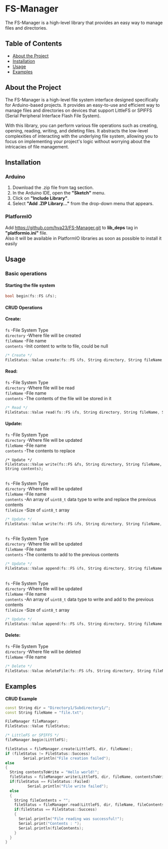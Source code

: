 # FS-Manager

The FS-Manager is a high-level library that provides an easy way to manage files and directories.

## Table of Contents

- [About the Project](#about-the-project)
- [Installation](#installation)
- [Usage](#usage)
- [Examples](#examples)

## About the Project

The FS-Manager is a high-level file system interface designed specifically for Arduino-based projects. It provides an easy-to-use and efficient way to manage files and directories on devices that support LittleFS or SPIFFS (Serial Peripheral Interface Flash File System).

With this library, you can perform various file operations such as creating, opening, reading, writing, and deleting files. It abstracts the low-level complexities of interacting with the underlying file system, allowing you to focus on implementing your project's logic without worrying about the intricacies of file management.

## Installation

### Arduino
1. Download the .zip file from tag section.
2. In the Arduino IDE, open the **"Sketch"** menu.
3. Click on **"Include Library"**.
4. Select **"Add .ZIP Library..."** from the drop-down menu that appears.
### PlatformIO
Add https://github.com/hva23/FS-Manager.git to **lib_deps** tag in **"platformio.ini"** file.<br>
Also it will be available in PlatformIO libraries as soon as possible to install it easily

## Usage
### Basic operations
#### Starting the file system
```c++
bool begin(fs::FS &fs);
```
#### CRUD Operations
#### Create:
```fs``` -File System Type<br>
```directory``` -Where file will be created<br>
```fileName``` -File name<br>
```contents``` -Init content to write to file, could be null<br>
```c++
/* Create */
FileStatus::Value create(fs::FS &fs, String directory, String fileName, String contents);
```

#### Read:
```fs``` -File System Type<br>
```directory``` -Where file will be read<br>
```fileName``` -File name<br>
```contents``` -The contents of the file will be stored in it<br>
```c++
/* Read */
FileStatus::Value read(fs::FS &fs, String directory, String fileName, String &contents);
```

#### Update:
```fs``` -File System Type<br>
```directory``` -Where file will be updated<br>
```fileName``` -File name<br>
```contents``` -The contents to replace<br>
```
/* Update */
FileStatus::Value write(fs::FS &fs, String directory, String fileName, String contents);
```

<br>```fs``` -File System Type<br>
```directory``` -Where file will be updated<br>
```fileName``` -File name<br>
```contents``` -An array of ```uint8_t``` data type to write and replace the previous contents<br>
```fileSize``` -Size of ```uint8_t``` array<br>
```c++
/* Update */
FileStatus::Value write(fs::FS &fs, String directory, String fileName, uint8_t *contents, size_t fileSize);
```

<br>```fs``` -File System Type<br>
```directory``` -Where file will be updated<br>
```fileName``` -File name<br>
```contents``` -The contents to add to the previous contents<br>
```c++
/* Update */
FileStatus::Value append(fs::FS &fs, String directory, String fileName, String contents);
```

<br>```fs``` -File System Type<br>
```directory``` -Where file will be updated<br>
```fileName``` -File name<br>
```contents``` -An array of ```uint8_t``` data type to write and add to the previous contents<br>
```fileSize``` -Size of ```uint8_t``` array<br>
```c++
/* Update */
FileStatus::Value append(fs::FS &fs, String directory, String fileName, uint8_t *contents, size_t fileSize);
```

#### Delete:
```fs``` -File System Type<br>
```directory``` -Where file will be deleted<br>
```fileName``` -File name<br>
```c++
/* Delete */
FileStatus::Value deleteFile(fs::FS &fs, String directory, String fileName);
```

## Examples
**CRUD Example**
```c++
const String dir = "Directory1/Subdirectory1/";
const String fileName = "file.txt";

FileManager fileManager;
FileStatus::Value fileStatus;

/* LittleFS or SPIFFS */
fileManager.begin(LittleFS);

fileStatus = fileManager.create(LittleFS, dir, fileName);
if (fileStatus != FileStatus::Success)
        Serial.println("File creation failed");
else
{
  String contentsToWrite = "Hello world!";
  fileStatus = fileManager.write(LittleFS, dir, fileName, contentsToWrite);
  if(fileStatus == FileStatus::Failed)
          Serial.println("File write failed");
  else
  {
    String fileContents = "";
    fileStatus = fileManager.read(LittleFS, dir, fileName, fileContents);
    if(fileStatus == FileStatus::Success)
    {
      Serial.println("File reading was successful!");
      Serial.print("Contents : ");
      Serial.println(fileContents);
    }
  }
}
```
